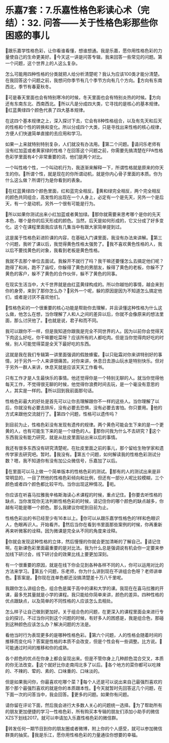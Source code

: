# 乐嘉7套：7.乐嘉性格色彩读心术（完结）：32. 问答——关于性格色彩那些你困惑的事儿

🎼跟乐嘉学性格色彩，让你看谁看懂，想谁想通。我是乐嘉，愿你用性格色彩的力量使自己的生命更美好。🎼今天这一讲是问答专辑，我来回答一些常见的问题。第一个问题，这个世界上的人这么复杂。

怎么可能用四种性格的分类就把人给分析清楚呢？我认为应该100类才能分清楚。在我回答这个问题之前，我想问你季节有几个季节方向有几个方向。🎼方向有东南西北，季节有春夏秋冬。

🎼可是春天里面也会有特别寒冷的时候，冬天里面也会有特别炎热的时候。🎼方向还有东南东北、西南西北。🎼所以凡是分成四大类，它寻找的是核心的基本规律。🎼红蓝黄绿四个颜色代表了四大基本规律。

在这四个基本规律之上，深入探讨下去，它会有8种性格组合，以及有先天和后天的性格和个性的转换和变化。所以分成四个大类，只是寻找出来性格的核心规律，方便人们快速简单直接的去应用和学习。

如果一上来就特别特别复杂，人们就没有办法用。🎼第二个问题。🎼请问乐老师有没有红加蓝或者黄家绿的性格？在回答这个问题之前，你需要先搞清楚在FPA性格色彩学里面有4个非常重要的词，他们是两个对比。

一个叫性格个性，一个叫动机行为，我逐渐来解释一下，所谓性格就是原来的你天生的你。🎼所谓个性，就是现在的你所谓动机，就是你内心骨子里面的本质。你为什么这么做？所谓行为是你看到的表象。

🎼在红蓝黄绿四个颜色里面，红和蓝完全相反。🎼黄和绿完全相反，两个完全相反的颜色共同组合，高发性的出现在一个人身上，必定有一个是先天，另外一个是后天，有一个是动机，另外一个很有可能是行为。

🎼所以如果你测试出来小红加蓝或者黄加绿。🎼那你就需要来思考哪个是你的先天本色，哪个是你的后天形成的颜色。当然，后天是如何形成的，它又分成了好多变化。这个在课程里面我应该有几集当中有跟大家简单提到过。

这是属于性格色彩进阶课的内容，在基础入门课里面，我没有办法来讲解。🎼第三个问题，我听了课以后，我觉得黄色性格太强势了。🎼我不喜欢黄色性格的人，我以后不要找黄色的对象，我看到老板是黄色性格。

我就不去那个单位去面试。我躲开不就行了吗？我干嘛还要懂怎么去搞定他们呢？跑得了和尚，跑不了庙哎，你躲得了黄色的男朋友，躲得了黄色的老板，你躲不了黄色的客户，躲不了黄色的合作伙伴，躲不了黄色的同事。

在现实生活当中，大千世界就是由红蓝黄绿构成的。所以你越怕的事情，越会来到你的身旁，来到了那你怎么办？🎼另外一个呢，躲的原因是因为不知道怎么搞定他们，或者是讨厌不喜欢他们。

🎼性格色彩的一个很重要的核心功能是帮助你去理解，并且读懂这种性格为什么这么做，他怎么在想，当你理解了人和人之间的差异以后，你就不会像原来的想法里面，那么讨厌他了。🎼也就是说，君子和而不同。

我可以跟你不一样，但是我知道你跟我是完全不同世界的人。因为以前你会觉得天下肉这么好吃，你干嘛要吃菜呀？应该所有的人都吃肉。但是当你觉得肉好吃的时候，别人可能觉得菜是全天下最好吃的东西。

这就是我在我们专辑第一讲里面强调的假肢蜂蜜。🎼以只砒霜对你来讲特别好的事情，对于另外一个人来讲很痛苦。对你来讲，休息日去游山玩水是特别快乐。但对于另外一群人来讲，休息天就是应该天天工作看书。

只有工作才是人生最快乐的事情。他还觉得你是一个特别无聊的人。就当你觉得他每天工作，不觉得很无聊的时候，他觉得你浪费时间去玩，是一个毫没有意思的人，其实是一样的。🎼所以回到我前面那句话。

性格色彩最大的好处是首先可以让你去理解跟你不一样的这些人。当你理解了以后，你就没有必要去排斥，没有必要去恐惧，没有必要去害怕。你只要用。🎼他的方式来跟他交流就行了。🎼第四个问题，性格可以遗传吗？

到目前为止，性格色彩没有发现有遗传的规律。两个黄色可能会生下来的是一个更黄的人，也有可能生下来的是一个绿色的人。🎼那你问我为什么不去研究？🎼这个东西我没有能力研究，就是从肚皮里面钻出来以后的事情。

我还有很多东西没有研究清楚呢。在肚皮里面之前的事儿，那个留给生物学家和遗传学家去研究吧。暂时。🎼我没有。🎼第五个问题，如何解读我的性格色彩测试分数？嗯，我不知道你有没有加公众微信号，乐嘉加了以后。

🎼在里面可以马上做一个简单版本的性格色彩的测试。🎼那有的人的测试出来是非常明显的，一目了然他的性格色彩倾向和比例，但还有一部分人呢比较模糊，三个颜色或者四个颜色都比较平均。当你出现这种情况。🎼呃。

你应该在听喜马拉雅我辛格斯海读心术课程的时候，重点记住。🎼你要去听性格的缺点，当你发现你无法判断性格色彩的时候，请记住你的哪个颜色的缺点越多，你越有可能是哪一个颜色。那么我建议你呢到目前为止。

性格色彩出的书已经至少有16本以上。🎼你可以从跟乐嘉学性格色的1样和色眼识人，色眼再识人。开始看齐。🎼然后当你在看到书里面那些案例的时候，你再重新再来听微客的诠释。因为微课是完全从不同的角度来诠释。

🎼你就会发现这种性格的立体，然后慢慢的你就会更加清晰的了解自己。🎼请记住啊，在新课色彩里面最重要的是对比法。我为什么总是强调说有机会你一定要来参加线下研讨会，线下研讨会的效果比线上要更加深刻。

有一个很重要的原因，就是在线下你会见到各种各样不同的人，你可以运用对比的方法来学习。🎼第五个问题，乐老师，你为什么讲到现在不讲组合色呀？老师讲单色。🎼答案是。🎼你现在连单色都还没搞清楚差十万八千里呢。

我跟你怎么讲组合色，组合色是属于高中的课和大学的课。我现在在喜马拉雅的开课，最多充其量就是小学的课程。我只能给你简单来讲，颜色的差异。四种性格的优点跟缺点，以及简单的不同性格的人应该怎么去相处。

怎么样子让自己做到更加好。关于组合色的问题，在更深入的课程里面会来进行专业的探讨。不过当你问到这个问题的时候，有好多人的困惑是，我是组合色，那碰到这种颜色应该怎么办？解决问题的方法是。

看他当时行为表现更多的是哪种性格色彩。🎼第六个问题，人的性格会随着时间的推移而变化吗？答案是性格的本质不会改变，但是个性会有一些调整。比方说。🎼可能通过时间的推移和你的成熟。

各个颜色的优点在你身上都会呈现出来。但是不管你身上几种颜色混合交叉，本质的你无法改变。🎼这个就好比你走南闯北多了以后。🎼各个地方的菜你都可以吃辣的、不辣的、荤的、素的、口味重的、口味淡的。

但是如果我问你，你最喜欢吃哪个菜？🎼每个人还是可以说出来自己最强烈喜欢的那个那个最强烈喜欢的就是你的本质跟本性。🎼今天就暂时先回答这几个问题，在下面一次的问答当中，我会回答。🎼更多的问题。如果你有问题。

请你留在评论下面，然后我会进行大多数人关心的问题统一选择。🎼为了帮助所有的朋友更加便捷的学习一性格色彩，所有购买本专辑的朋友们添加小助手的微信XZS下划线2017。就可以申请加入乐嘉性格色彩的微信群。

🎼转发任何一期节目到你的朋友圈或者微博，附上你的个人感受，就可以参加微信群类的抽奖。🎼我是乐江，愿你用性格色彩的力量通往你想要的幸福。

